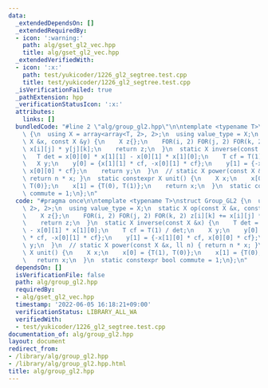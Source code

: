 ```yaml
---
data:
  _extendedDependsOn: []
  _extendedRequiredBy:
  - icon: ':warning:'
    path: alg/gset_gl2_vec.hpp
    title: alg/gset_gl2_vec.hpp
  _extendedVerifiedWith:
  - icon: ':x:'
    path: test/yukicoder/1226_gl2_segtree.test.cpp
    title: test/yukicoder/1226_gl2_segtree.test.cpp
  _isVerificationFailed: true
  _pathExtension: hpp
  _verificationStatusIcon: ':x:'
  attributes:
    links: []
  bundledCode: "#line 2 \"alg/group_gl2.hpp\"\n\ntemplate <typename T>\nstruct Group_GL2\
    \ {\n  using X = array<array<T, 2>, 2>;\n  using value_type = X;\n  static X op(const\
    \ X &x, const X &y) {\n    X z{};\n    FOR(i, 2) FOR(j, 2) FOR(k, 2) z[i][k] +=\
    \ x[i][j] * y[j][k];\n    return z;\n  }\n  static X inverse(const X &x) {\n \
    \   T det = x[0][0] * x[1][1] - x[0][1] * x[1][0];\n    T cf = T(1) / det;\n \
    \   X y;\n    y[0] = {x[1][1] * cf, -x[0][1] * cf};\n    y[1] = {-x[1][0] * cf,\
    \ x[0][0] * cf};\n    return y;\n  }\n  // static X power(const X &x, ll n) {\
    \ return n * x; }\n  static constexpr X unit() {\n    X x;\n    x[0] = {T(1),\
    \ T(0)};\n    x[1] = {T(0), T(1)};\n    return x;\n  }\n  static constexpr bool\
    \ commute = 1;\n};\n"
  code: "#pragma once\n\ntemplate <typename T>\nstruct Group_GL2 {\n  using X = array<array<T,\
    \ 2>, 2>;\n  using value_type = X;\n  static X op(const X &x, const X &y) {\n\
    \    X z{};\n    FOR(i, 2) FOR(j, 2) FOR(k, 2) z[i][k] += x[i][j] * y[j][k];\n\
    \    return z;\n  }\n  static X inverse(const X &x) {\n    T det = x[0][0] * x[1][1]\
    \ - x[0][1] * x[1][0];\n    T cf = T(1) / det;\n    X y;\n    y[0] = {x[1][1]\
    \ * cf, -x[0][1] * cf};\n    y[1] = {-x[1][0] * cf, x[0][0] * cf};\n    return\
    \ y;\n  }\n  // static X power(const X &x, ll n) { return n * x; }\n  static constexpr\
    \ X unit() {\n    X x;\n    x[0] = {T(1), T(0)};\n    x[1] = {T(0), T(1)};\n \
    \   return x;\n  }\n  static constexpr bool commute = 1;\n};\n"
  dependsOn: []
  isVerificationFile: false
  path: alg/group_gl2.hpp
  requiredBy:
  - alg/gset_gl2_vec.hpp
  timestamp: '2022-06-05 16:18:21+09:00'
  verificationStatus: LIBRARY_ALL_WA
  verifiedWith:
  - test/yukicoder/1226_gl2_segtree.test.cpp
documentation_of: alg/group_gl2.hpp
layout: document
redirect_from:
- /library/alg/group_gl2.hpp
- /library/alg/group_gl2.hpp.html
title: alg/group_gl2.hpp
---
```

